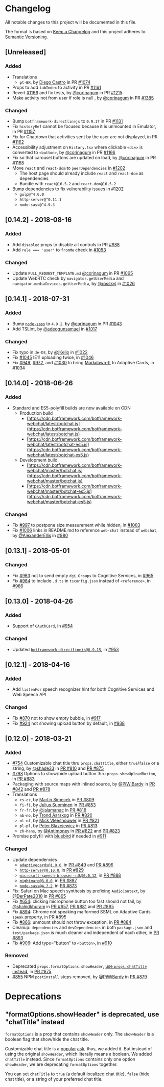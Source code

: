# Changelog
All notable changes to this project will be documented in this file.

The format is based on [Keep a Changelog](http://keepachangelog.com/en/1.0.0/)
and this project adheres to [Semantic Versioning](http://semver.org/spec/v2.0.0.html).

## [Unreleased]
### Added
- Translations
  - `pt-BR`, by [Diego Castro](https://github.com/dfdcastro) in PR [#1074](https://github.com/Microsoft/BotFramework-WebChat/pull/1074)
- Props to add `tabIndex` to activity in PR [#1161](https://github.com/Microsoft/BotFramework-WebChat/pull/1161)
- Revert [#1166](https://github.com/Microsoft/BotFramework-WebChat/pull/1166) and fix tests, by [@corinagum](https://github.com/corinagum) in PR [#1215](https://github.com/Microsoft/BotFramework-WebChat/pull/1215)
- Make activity not from user if role is null , by [@corinagum](https://github.com/corinagum) in PR [#1385](https://github.com/Microsoft/BotFramework-WebChat/pull/1385)

### Changed
- Bump `botframework-directlinejs` to `0.9.17` in PR [#1131](https://github.com/Microsoft/BotFramework-WebChat/pull/1131)
- Fix `historyRef` cannot be focused because it is unmounted in Emulator, in PR [#1157](https://github.com/Microsoft/BotFramework-WebChat/pull/1157)
- Fix for Chatdown that activities sent by the user are not displayed, in PR [#1162](https://github.com/Microsoft/BotFramework-WebChat/pull/1162)
- Accessibility adjustment on `History.tsx` where clickable `<div>` is converted to `<button>`, by [@corinagum](https://github.com/corinagum) in PR [#1166](https://github.com/Microsoft/BotFramework-WebChat/pull/1166)
- Fix so that carousel buttons are updated on load, by [@corinagum](https://github.com/corinagum) in PR [#1188](https://github.com/Microsoft/BotFramework-WebChat/pull/1188)
- Move `react` and `react-dom` to `peerDependencies` in [#1202](https://github.com/Microsoft/BotFramework-WebChat/pull/1202)
   - The host page should already include `react` and `react-dom` as dependencies
   - Bundle with `react@16.5.2` and `react-dom@16.5.2`
- Bump dependencies to fix vulnerability issues in [#1202](https://github.com/Microsoft/BotFramework-WebChat/pull/1202)
   - `gulp@^4.0.0`
   - `http-server@^0.11.1`
   - `node-sass@^4.9.3`

## [0.14.2] - 2018-08-16
### Added
- Add `disabled` props to disable all controls in PR [#988](https://github.com/Microsoft/BotFramework-WebChat/pull/988)
- Add `role === 'user'` to `fromMe` check in [#1053](https://github.com/Microsoft/BotFramework-WebChat/pull/1053)

### Changed
- Update `PULL_REQUEST_TEMPLATE.md` [@corinagum](https://github.com/corinagum) in PR [#1065](https://github.com/Microsoft/BotFramework-WebChat/pull/1065)
- Update WebRTC check by `navigator.getUserMedia` and `navigator.mediaDevices.getUserMedia`, by [@rosskyl](https://github.com/rosskyl) in [#1026](https://github.com/Microsoft/BotFramework-WebChat/pull/1026)

## [0.14.1] - 2018-07-31
### Added
- Bump [`node-sass`](https://github.com/sass/node-sass) to `4.9.2`, by [@corinagum](https://github.com/corinagum) in PR [#1043](https://github.com/Microsoft/BotFramework-WebChat/pull/1043)
- Add TSLint, by [@adeogunsamuel](https://github.com/adeogunsamuel) in [#1017](https://github.com/Microsoft/BotFramework-WebChat/pull/1017)

### Changed
- Fix typo in `de-DE`, by [@jKelio](https://github.com/jKelio) in [#1022](https://github.com/Microsoft/BotFramework-WebChat/pull/1022)
- Fix [#1045](https://github.com/Microsoft/BotFramework-WebChat/issues/1045) IE11 uploading twice, in [#1046](https://github.com/Microsoft/BotFramework-WebChat/pull/1046)
- Fix [#949](https://github.com/Microsoft/BotFramework-WebChat/issues/949), [#972](https://github.com/Microsoft/BotFramework-WebChat/issues/972), and [#1030](https://github.com/Microsoft/BotFramework-WebChat/issues/1030) to bring [Markdown-It](https://github.com/markdown-it/markdown-it) to Adaptive Cards, in [#1034](https://github.com/Microsoft/BotFramework-WebChat/pull/1034)

## [0.14.0] - 2018-06-26
### Added
- Standard and ES5-polyfill builds are now available on CDN
   - Production build
      - [https://cdn.botframework.com/botframework-webchat/latest/botchat.js](https://cdn.botframework.com/botframework-webchat/latest/botchat.js)
      - [https://cdn.botframework.com/botframework-webchat/latest/botchat-es5.js](https://cdn.botframework.com/botframework-webchat/latest/botchat-es5.js)
   - Development build
      - [https://cdn.botframework.com/botframework-webchat/master/botchat.js](https://cdn.botframework.com/botframework-webchat/master/botchat.js)
      - [https://cdn.botframework.com/botframework-webchat/master/botchat-es5.js](https://cdn.botframework.com/botframework-webchat/master/botchat-es5.js)

### Changed
- Fix [#997](https://github.com/Microsoft/BotFramework-WebChat/issues/997) to postpone size measurement while hidden, in [#1003](https://github.com/Microsoft/BotFramework-WebChat/pull/1003)
- Fix [#1006](https://github.com/Microsoft/BotFramework-WebChat/issues/1006) links in README.md to reference `web-chat` instead of `webchat`, by [@AlexanderEllis](https://github.com/AlexanderEllis) in [#980](https://github.com/Microsoft/BotFramework-WebChat/pull/980)

## [0.13.1] - 2018-05-01
### Changed
- Fix [#963](https://github.com/Microsoft/BotFramework-WebChat/issues/963) not to send empty `dgi.Groups` to Cognitive Services, in [#965](https://github.com/Microsoft/BotFramework-WebChat/pull/965)
- Fix [#964](https://github.com/Microsoft/BotFramework-WebChat/issues/964) to include `.d.ts` in `tsconfig.json` instead of `<reference>`, in [#966](https://github.com/Microsoft/BotFramework-WebChat/pull/966)

## [0.13.0] - 2018-04-26
### Added
- Support of `OAuthCard`, in [#954](https://github.com/Microsoft/BotFramework-WebChat/pull/954)
### Changed
- Updated [`botframework-directlinejs@0.9.15`](https://www.npmjs.com/package/botframework-directlinejs), in [#953](https://github.com/Microsoft/BotFramework-WebChat/pull/953)

## [0.12.1] - 2018-04-16
### Added
- Add `listenFor` speech recognizer hint for both Cognitive Services and Web Speech API

### Changed
- Fix [#870](https://github.com/Microsoft/BotFramework-WebChat/issues/870) not to show empty bubble, in [#917](https://github.com/Microsoft/BotFramework-WebChat/pull/917)
- Fix [#924](https://github.com/Microsoft/BotFramework-WebChat/issues/924) not showing upload button by default, in [#938](https://github.com/Microsoft/BotFramework-WebChat/pull/938)

## [0.12.0] - 2018-03-21
### Added
- [#754](https://github.com/Microsoft/BotFramework-WebChat/issues/754) Customizable chat title thru `props.chatTitle`, either `true`/`false` or a string, by [@shade33](https://github.com/shade33) in [PR #810](https://github.com/Microsoft/BotFramework-WebChat/pull/810) and [PR #875](https://github.com/Microsoft/BotFramework-WebChat/pull/875)
- [#798](https://github.com/Microsoft/BotFramework-WebChat/issues/798) Options to show/hide upload button thru `props.showUploadButton`, in [PR #883](https://github.com/Microsoft/BotFramework-WebChat/pull/883)
- Packaging with source maps with inlined source, by [@PiWiBardy](https://github.com/PiWiBardy) in [PR #842](https://github.com/Microsoft/BotFramework-WebChat/pull/842) and [PR #878](https://github.com/Microsoft/BotFramework-WebChat/pull/878)
- Translations
  - `cs-cz`, by [Martin Simecek](https://github.com/msimecek) in [PR #809](https://github.com/Microsoft/BotFramework-WebChat/pull/809)
  - `fi-fi`, by [Julius Suominen](https://github.com/jsur) in [PR #853](https://github.com/Microsoft/BotFramework-WebChat/pull/853)
  - `fr-fr`, by [@jalamanac](https://github.com/jalamanac) in [PR #818](https://github.com/Microsoft/BotFramework-WebChat/pull/818)
  - `nb-no`, by [Trond Aarskog](https://github.com/taarskog) in [PR #820](https://github.com/Microsoft/BotFramework-WebChat/pull/820)
  - `nl-nl`, by [Mick Vleeshouwer](https://github.com/iMicknl) in [PR #821](https://github.com/Microsoft/BotFramework-WebChat/pull/821)
  - `pl-pl`, by [Peter Blazejewicz](https://github.com/peterblazejewicz) in [PR #813](https://github.com/Microsoft/BotFramework-WebChat/pull/813)
  - `zh-hans`, by [@Antimoney](https://github.com/Antimoney) in [PR #822](https://github.com/Microsoft/BotFramework-WebChat/pull/822) and [PR #823](https://github.com/Microsoft/BotFramework-WebChat/pull/823)
- Promise polyfill with [bluebird](https://www.npmjs.com/package/bluebird) if needed in [#911](https://github.com/Microsoft/BotFramework-WebChat/pull/911)

### Changed
- Update dependencies
  - [`adaptivecards@1.0.0`](https://www.npmjs.com/package/adaptivecards), in [PR #849](https://github.com/Microsoft/BotFramework-WebChat/pull/849) and [PR #899](https://github.com/Microsoft/BotFramework-WebChat/pull/899)
  - [`http-server@0.10.0`](https://www.npmjs.com/package/http-server), in [PR #829](https://github.com/Microsoft/BotFramework-WebChat/pull/829)
  - [`microsoft-speech-browser-sdk@0.0.12`](https://www.npmjs.com/package/microsoft-speech-browser-sdk), in [PR #888](https://github.com/Microsoft/BotFramework-WebChat/pull/888)
  - [`nightmare@3.0.0`](https://www.npmjs.com/package/nightmare), in [PR #887](https://github.com/Microsoft/BotFramework-WebChat/pull/887)
  - [`node-sass@4.7.2`](https://www.npmjs.com/package/node-sass), in [PR #873](https://github.com/Microsoft/BotFramework-WebChat/pull/873)
- Fix: Safari on Mac speech synthesis by prefixing `AudioContext`, by [@DerPate2010](https://github.com/DerPate2010) in [PR #865](https://github.com/Microsoft/BotFramework-WebChat/pull/865)
- Fix [#654](https://github.com/Microsoft/BotFramework-WebChat/issues/654): clicking microphone button too fast should not fail, by [@shahidkhuram](https://github.com/shahidkhuram) in [PR #657](#657), [PR #881](https://github.com/Microsoft/BotFramework-WebChat/pull/881) and [PR #895](https://github.com/Microsoft/BotFramework-WebChat/pull/895)
- Fix [#894](https://github.com/Microsoft/BotFramework-WebChat/issues/894): Chrome not speaking malformed SSML on Adaptive Cards `speak` property, in [PR #895](https://github.com/Microsoft/BotFramework-WebChat/pull/895)
- Fix [#866](https://github.com/Microsoft/BotFramework-WebChat/issues/866): unmount should not throw exception, in [PR #884](https://github.com/Microsoft/BotFramework-WebChat/pull/884)
- Cleanup: `dependencies` and `devDependencies` in both `package.json` and `test/package.json` is much cleaner and independent of each other, in [PR #893](https://github.com/Microsoft/BotFramework-WebChat/pull/893)
- Fix [#906](https://github.com/Microsoft/BotFramework-WebChat/issues/906): Add type="button" to `<button>`, in [#910](https://github.com/Microsoft/BotFramework-WebChat/pull/910)

### Removed
- Deprecated `props.formatOptions.showHeader`, [use `props.chatTitle` instead](#formatoptionsshowheader-is-deprecated-use-chattitle-instead), in [PR #875](https://github.com/Microsoft/BotFramework-WebChat/pull/875)
- [#855](https://github.com/Microsoft/BotFramework-WebChat/issues/855) NPM `postinstall` steps removed, by [@PiWiBardy](https://github.com/PiWiBardy) in [PR #879](https://github.com/Microsoft/BotFramework-WebChat/pull/879)

# Deprecations

## "formatOptions.showHeader" is deprecated, use "chatTitle" instead

`formatOptions` is a prop that contains `showHeader` only. The `showHeader` is a boolean flag that show/hide the chat title.

Customizable chat title is a [popular](https://github.com/Microsoft/BotFramework-WebChat/issues/754) [ask](https://github.com/Microsoft/BotFramework-WebChat/pull/810), thus, we added it. But instead of using the original `showHeader`, which literally means a boolean. We added `chatTitle` instead. Since `formatOptions` contains only one option `showHeader`, we are deprecating `formatOptions` together.

You can set `chatTitle` to `true` (a default localized chat title), `false` (hide chat title), or a string of your preferred chat title.
